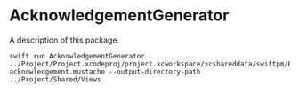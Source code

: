 # AcknowledgementGenerator

A description of this package.

```
swift run AcknowledgementGenerator ../Project/Project.xcodeproj/project.xcworkspace/xcshareddata/swiftpm/Package.resolved acknowledgement.mustache --output-directory-path ../Project/Shared/Views
```
